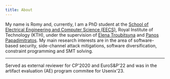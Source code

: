 ```yaml
---
title: About
---
```

My name is Romy and, currently,
I am a PhD student at the [School of Electrical Engineering and Computer Science (EECS)](https://www.kth.se/en/eecs/skolan-for-elektroteknik-och-datavetenskap-1.760855),
Royal Institute of Technology (KTH), 
under the supervision of [Elena Troubitsyna](https://www.kth.se/profile/elenatro) and [Panos Papadimitratos](https://people.kth.se/~papadim/). 
My main research interests are in the area of software-based security, 
side-channel attack mitigations, software diversification, constraint programming and SMT solving.

---

Served as external reviewer for CP'2020 and EuroS&P'22 and was in the 
artifact evaluation (AE) program commitee for Usenix'23.
